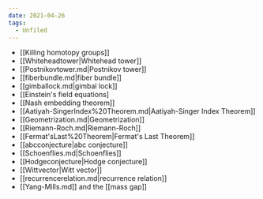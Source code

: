 ```yaml
---
date: 2021-04-26
tags: 
  - Unfiled
---
```



- [[Killing homotopy groups]]
- [[Whiteheadtower|Whitehead tower]]
- [[Postnikovtower.md|Postnikov tower]]
- [[fiberbundle.md|fiber bundle]]
- [[gimballock.md|gimbal lock]]
- [[Einstein's field equations]
- [[Nash embedding theorem]]
- [[Aatiyah-SingerIndex%20Theorem.md|Aatiyah-Singer Index Theorem]]
- [[Geometrization.md|Geometrization]]
- [[Riemann-Roch.md|Riemann-Roch]]
- [[Fermat'sLast%20Theorem|Fermat's Last Theorem]]
- [[abcconjecture|abc conjecture]]
- [[Schoenflies.md|Schoenflies]]
- [[Hodgeconjecture|Hodge conjecture]]
- [[Wittvector|Witt vector]]
- [[recurrencerelation.md|recurrence relation]]
- [[Yang-Mills.md]] and the [[mass gap]]
